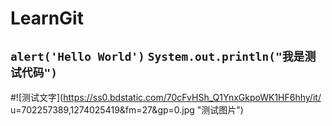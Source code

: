 # LearnGit
`alert('Hello World')`
`System.out.println("我是测试代码")`
---
#![测试文字](https://ss0.bdstatic.com/70cFvHSh_Q1YnxGkpoWK1HF6hhy/it/
u=702257389,1274025419&fm=27&gp=0.jpg "测试图片")

